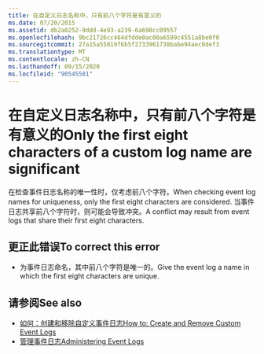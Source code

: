 ```yaml
---
title: 在自定义日志名称中，只有前八个字符是有意义的
ms.date: 07/20/2015
ms.assetid: db2a0252-9ddd-4e93-a239-6a690cc09557
ms.openlocfilehash: 9bc21726cc464dfdde0ac00a6599c4551a8be0f0
ms.sourcegitcommit: 27a15a55019f6b5f2733961738babe94aec0def3
ms.translationtype: MT
ms.contentlocale: zh-CN
ms.lasthandoff: 09/15/2020
ms.locfileid: "90545501"
---
```

# <a name="only-the-first-eight-characters-of-a-custom-log-name-are-significant"></a><span data-ttu-id="6277b-102">在自定义日志名称中，只有前八个字符是有意义的</span><span class="sxs-lookup"><span data-stu-id="6277b-102">Only the first eight characters of a custom log name are significant</span></span>
<span data-ttu-id="6277b-103">在检查事件日志名称的唯一性时，仅考虑前八个字符。</span><span class="sxs-lookup"><span data-stu-id="6277b-103">When checking event log names for uniqueness, only the first eight characters are considered.</span></span> <span data-ttu-id="6277b-104">当事件日志共享前八个字符时，则可能会导致冲突。</span><span class="sxs-lookup"><span data-stu-id="6277b-104">A conflict may result from event logs that share their first eight characters.</span></span>  
  
## <a name="to-correct-this-error"></a><span data-ttu-id="6277b-105">更正此错误</span><span class="sxs-lookup"><span data-stu-id="6277b-105">To correct this error</span></span>  
  
- <span data-ttu-id="6277b-106">为事件日志命名，其中前八个字符是唯一的。</span><span class="sxs-lookup"><span data-stu-id="6277b-106">Give the event log a name in which the first eight characters are unique.</span></span>  
  
## <a name="see-also"></a><span data-ttu-id="6277b-107">请参阅</span><span class="sxs-lookup"><span data-stu-id="6277b-107">See also</span></span>

- <span data-ttu-id="6277b-108">[如何：创建和移除自定义事件日志](/previous-versions/visualstudio/visual-studio-2008/49dwckkz(v=vs.90))</span><span class="sxs-lookup"><span data-stu-id="6277b-108">[How to: Create and Remove Custom Event Logs](/previous-versions/visualstudio/visual-studio-2008/49dwckkz(v=vs.90))</span></span>
- <span data-ttu-id="6277b-109">[管理事件日志](/previous-versions/visualstudio/visual-studio-2008/4f69axw4(v=vs.90))</span><span class="sxs-lookup"><span data-stu-id="6277b-109">[Administering Event Logs](/previous-versions/visualstudio/visual-studio-2008/4f69axw4(v=vs.90))</span></span>
